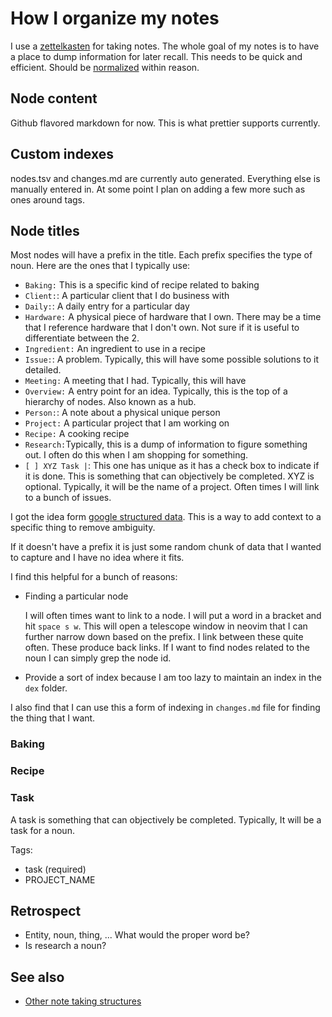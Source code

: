 # How I organize my notes

I use a [zettelkasten](../623) for taking notes. The whole goal of my notes is to have a place to dump information for later recall. This needs to be quick and efficient. Should be [normalized](../624) within reason.

## Node content

Github flavored markdown for now. This is what prettier supports currently.

## Custom indexes

nodes.tsv and changes.md are currently auto generated. Everything else is manually entered in.  At some point I plan on adding a few more such as ones around tags.

## Node titles

Most nodes will have a prefix in the title. Each prefix specifies the type of noun. Here are the ones that I typically use:

- `Baking:` This is a specific kind of recipe related to baking
- `Client:`: A particular client that I do business with
- `Daily:`: A daily entry for a particular day
- `Hardware:` A physical piece of hardware that I own. There may be a time that I reference hardware that I don't own. Not sure if it is useful to differentiate between the 2.
- `Ingredient:` An ingredient to use in a recipe
- `Issue:`: A problem. Typically, this will have some possible solutions to it detailed.
- `Meeting:` A meeting that I had. Typically, this will have
- `Overview:` A entry point for an idea. Typically, this is the top of a hierarchy of nodes. Also known as a hub.
- `Person:`: A note about a physical unique person
- `Project:` A particular project that I am working on
- `Recipe:` A cooking recipe
- `Research:`Typically, this is a dump of information to figure something out. I often do this when I am shopping for something.
- `[ ] XYZ Task |`: This one has unique as it has a check box to indicate if it is done. This is something that can objectively be completed. XYZ is optional. Typically, it will be the name of a project. Often times I will link to a bunch of issues.

I got the idea form [google structured data](../620). This is a way to add context to a specific thing to remove ambiguity.

If it doesn't have a prefix it is just some random chunk of data that I wanted to capture and I have no idea where it fits.

I find this helpful for a bunch of reasons:

- Finding a particular node

  I will often times want to link to a node. I will put a word in a bracket and hit `space s w`. This will open a telescope window in neovim that I can further narrow down based on the prefix. I link between these quite often. These produce back links. If I want to find nodes related to the noun I can simply grep the node id.

- Provide a sort of index because I am too lazy to maintain an index in the `dex` folder.

I also find that I can use this a form of indexing in `changes.md` file for finding the thing that I want.

### Baking

### Recipe

### Task

A task is something that can objectively be completed. Typically, It will be a task for a noun.

Tags:

- task (required)
- PROJECT_NAME

## Retrospect

- Entity, noun, thing, ... What would the proper word be?
- Is research a noun?

## See also

- [Other note taking structures](../618)